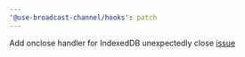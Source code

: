 ```yaml
---
'@use-broadcast-channel/hooks': patch
---
```


Add onclose handler for IndexedDB unexpectedly close [issue](https://github.com/pubkey/broadcast-channel#handling-indexeddb-onclose-events)
